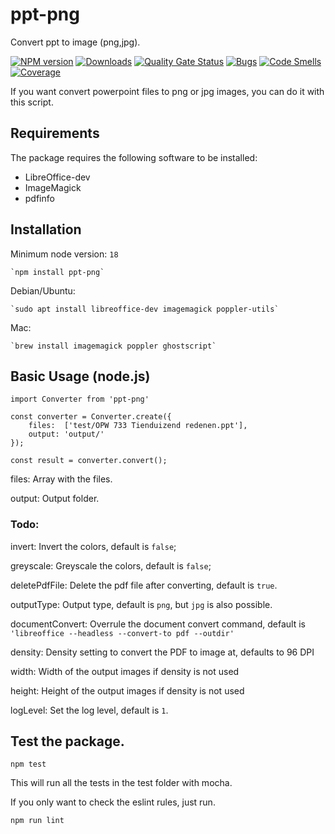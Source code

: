 # ppt-png
Convert ppt to image (png,jpg).

[![NPM version][npm-image]][npm-url] [![Downloads][downloads-image]][npm-stats] [![Quality Gate Status](https://sonarcloud.io/api/project_badges/measure?project=w3nl_ppt-png&metric=alert_status)](https://sonarcloud.io/summary/new_code?id=w3nl_ppt-png) [![Bugs](https://sonarcloud.io/api/project_badges/measure?project=w3nl_ppt-png&metric=bugs)](https://sonarcloud.io/summary/new_code?id=w3nl_ppt-png) [![Code Smells](https://sonarcloud.io/api/project_badges/measure?project=w3nl_ppt-png&metric=code_smells)](https://sonarcloud.io/summary/new_code?id=w3nl_ppt-png) [![Coverage](https://sonarcloud.io/api/project_badges/measure?project=w3nl_ppt-png&metric=coverage)](https://sonarcloud.io/summary/new_code?id=w3nl_ppt-png)

If you want convert powerpoint files to png or jpg images, you can do it with this script.

## Requirements

The package requires the following software to be installed:

* LibreOffice-dev
* ImageMagick
* pdfinfo

## Installation

Minimum node version: `18`

    `npm install ppt-png`

Debian/Ubuntu:

    `sudo apt install libreoffice-dev imagemagick poppler-utils`

Mac:

    `brew install imagemagick poppler ghostscript`


## Basic Usage (node.js)

```
import Converter from 'ppt-png'

const converter = Converter.create({
    files:  ['test/OPW 733 Tienduizend redenen.ppt'],
    output: 'output/'
});

const result = converter.convert();
```

files: Array with the files.

output: Output folder.

### Todo:
invert: Invert the colors, default is `false`;

greyscale: Greyscale the colors, default is `false`;

deletePdfFile: Delete the pdf file after converting, default is `true`.

outputType: Output type, default is `png`, but `jpg` is also possible.

documentConvert: Overrule the document convert command, default is `'libreoffice --headless --convert-to pdf --outdir'`

density: Density setting to convert the PDF to image at, defaults to 96 DPI

width: Width of the output images if density is not used

height: Height of the output images if density is not used

logLevel: Set the log level, default is `1`.


## Test the package.

```
npm test
```

This will run all the tests in the test folder with mocha.

If you only want to check the eslint rules, just run.

```
npm run lint
```


[downloads-image]: https://img.shields.io/npm/dm/ppt-png.svg
[npm-url]: https://www.npmjs.com/package/ppt-png
[npm-image]: https://img.shields.io/npm/v/ppt-png.svg
[npm-stats]: https://npm-stat.com/charts.html?package=ppt-png
[travis-url]: https://travis-ci.org/w3nl/ppt-png
[travis-image]: https://img.shields.io/travis/w3nl/ppt-png/master.svg
[coveralls-url]: https://coveralls.io/r/w3nl/ppt-png
[coveralls-image]: https://img.shields.io/coveralls/w3nl/ppt-png/master.svg
